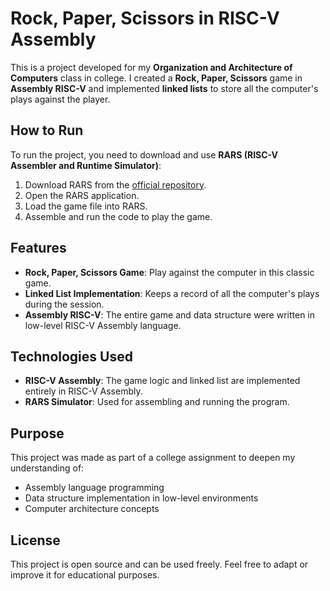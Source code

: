 # Rock, Paper, Scissors in RISC-V Assembly

This is a project developed for my **Organization and Architecture of Computers** class in college. I created a **Rock, Paper, Scissors** game in **Assembly RISC-V** and implemented **linked lists** to store all the computer's plays against the player.

## How to Run

To run the project, you need to download and use **RARS (RISC-V Assembler and Runtime Simulator)**:

1. Download RARS from the [official repository](https://github.com/TheThirdOne/rars).
2. Open the RARS application.
3. Load the game file into RARS.
4. Assemble and run the code to play the game.

## Features

- **Rock, Paper, Scissors Game**: Play against the computer in this classic game.
- **Linked List Implementation**: Keeps a record of all the computer's plays during the session.
- **Assembly RISC-V**: The entire game and data structure were written in low-level RISC-V Assembly language.

## Technologies Used

- **RISC-V Assembly**: The game logic and linked list are implemented entirely in RISC-V Assembly.
- **RARS Simulator**: Used for assembling and running the program.

## Purpose

This project was made as part of a college assignment to deepen my understanding of:

- Assembly language programming
- Data structure implementation in low-level environments
- Computer architecture concepts

## License

This project is open source and can be used freely. Feel free to adapt or improve it for educational purposes.
